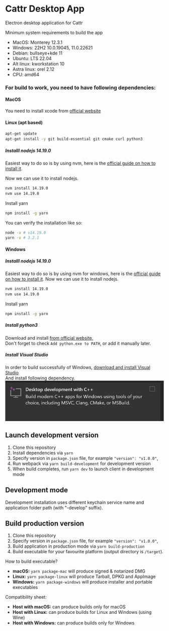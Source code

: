 Cattr Desktop App  
==========
Electron desktop application for Cattr  

Minimum system requirements to build the app
- MacOS: Monterey 12.3.1  
- Windows: 22H2 10.0.19045, 11.0.22621
- Debian: bullseye+kde 11
- Ubuntu: LTS 22.04
- Alt linux: kworkstation 10
- Astra linux: orel 2.12
- CPU: amd64

### For build to work, you need to have following dependencies:
#### MacOS
You need to install xcode from [official website](https://developer.apple.com/xcode/)

#### Linux (apt based)
```bash
apt-get update
apt-get install -y git build-essential git cmake curl python3
```
##### Installl nodejs 14.19.0  
Easiest way to do so is by using nvm, here is the [official guide on how to install it](https://github.com/nvm-sh/nvm?tab=readme-ov-file#install--update-script).  

Now we can use it to install nodejs.  
```bash
nvm install 14.19.0
nvm use 14.19.0
```
Install yarn
```bash
npm install -g yarn
```

You can verify the installation like so:
```bash
node -v # v14.19.0
yarn -v # 3.2.1
```

#### Windows
##### Installl nodejs 14.19.0
Easiest way to do so is by using nvm for windows, here is the [official guide on how to install it](https://github.com/coreybutler/nvm-windows?tab=readme-ov-file#install-nvm-windows). 
Now we can use it to install nodejs.  
```bash
nvm install 14.19.0
nvm use 14.19.0
```
Install yarn
```bash
npm install -g yarn
```
##### Install python3
Download and install [from official website.](https://www.python.org/downloads/)  
Don't forget to check `Add python.exe to PATH`, or add it manually later.
##### Install Visual Studio
In order to build successfully of Windows, [download and install Visual Studio](https://visualstudio.microsoft.com/downloads/)  
And install following dependency.
![Desktop development with C++](vs-dep.png)

## Launch development version
1. Clone this repository
2. Install dependencies via `yarn`
3. Specify version in `package.json` file, for example `"version": "v1.0.0"`,
4. Run webpack via `yarn build-development` for development version
5. When build completes, run `yarn dev` to launch client in development mode

## Development mode
Development installation uses different keychain service name and application folder path (with "-develop" suffix).

## Build production version
1. Clone this repository
2. Specify version in `package.json` file, for example `"version": "v1.0.0"`,
3. Build application in production mode via `yarn build-production`
4. Build executable for your favourite platform (output directory is `/target`).


How to build executable?
  - **macOS:** `yarn package-mac` will produce signed & notarized DMG
  - **Linux:** `yarn package-linux` will produce Tarball, DPKG and AppImage
  - **Windows:** `yarn package-windows` will produce installer and portable executables

Compatibility sheet:
  - **Host with macOS:** can produce builds only for macOS
  - **Host with Linux:** can produce builds for Linux and Windows (using Wine)
  - **Host with Windows:** can produce builds only for Windows
